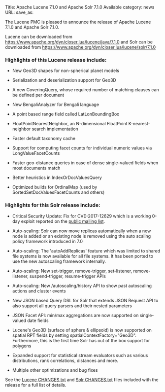 Title: Apache Lucene 7.1.0 and Apache Solr 7.1.0 Available
category: news
URL: 
save_as: 

The Lucene PMC is pleased to announce the release of Apache Lucene 7.1.0 and Apache Solr 7.1.0.

Lucene can be downloaded from <https://www.apache.org/dyn/closer.lua/lucene/java/7.1.0>
and Solr can be downloaded from <https://www.apache.org/dyn/closer.lua/lucene/solr/7.1.0>

### Highlights of this Lucene release include:

 * New Geo3D shapes for non-spherical planet models

 * Serialization and deserialization support for Geo3D

 * A new CoveringQuery, whose required number of matching clauses can be defined per document

 * New BengaliAnalyzer for Bengali language

 * A point based range field called LatLonBoundingBox

 * FloatPointNearestNeighbor, an N-dimensional FloatPoint K-nearest-neighbor search implementation

 * Faster default taxonomy cache

 * Support for computing facet counts for individual numeric values via LongValueFacetCounts

 * Faster geo-distance queries in case of dense single-valued fields when most documents match

 * Better heuristics in IndexOrDocValuesQuery

 * Optimized builds for OrdinalMap (used by SortedSetDocValuesFacetCounts and others)

### Highlights for this Solr release include:

 * Critical Security Update: Fix for CVE-2017-12629 which is a working 0-day exploit reported on the [public mailing list](https://s.apache.org/FJDl).

 * Auto-scaling: Solr can now move replicas automatically when a new node is added or an existing node is removed using the auto scaling policy framework introduced in 7.0

 * Auto-scaling: The 'autoAddReplicas' feature which was limited to shared file systems is now available for all file systems. It has been ported to use the new autoscaling framework internally.

 * Auto-scaling: New set-trigger, remove-trigger, set-listener, remove-listener, suspend-trigger, resume-trigger APIs

 * Auto-scaling: New /autoscaling/history API to show past autoscaling actions and cluster events

 * New JSON based Query DSL for Solr that extends JSON Request API to also support all query parsers and their nested parameters

 * JSON Facet API: min/max aggregations are now supported on single-valued date fields

 * Lucene's Geo3D (surface of sphere & ellipsoid) is now supported on spatial RPT fields by setting spatialContextFactory="Geo3D". Furthermore, this is the first time Solr has out of the box support for polygons

 * Expanded support for statistical stream evaluators such as various distributions, rank correlations, distances and more.

 * Multiple other optimizations and bug fixes

See the [Lucene CHANGES.txt](/core/7_1_0/changes/Changes.html) and
[Solr CHANGES.txt](/solr/7_1_0/changes/Changes.html) files included
with the release for a full list of details.

